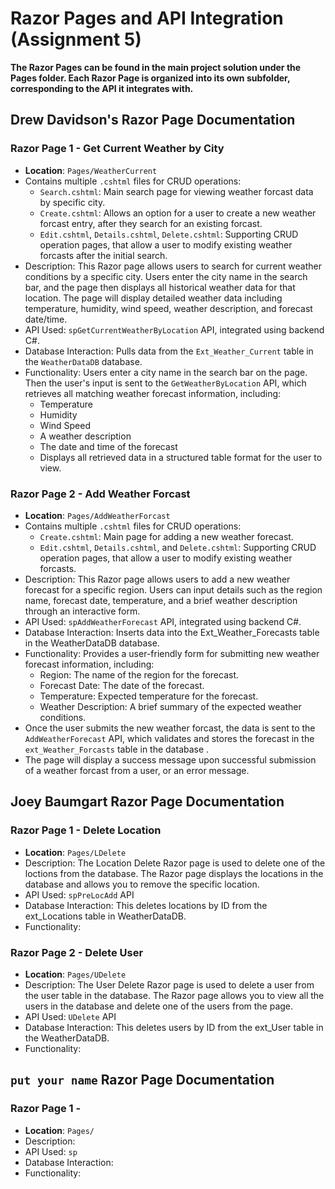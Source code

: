 # Razor Pages and API Integration (Assignment 5) 
**The Razor Pages can be found in the main project solution under the Pages folder. Each Razor Page is organized into its own subfolder, corresponding to the API it integrates with.**

## Drew Davidson's Razor Page Documentation  
### Razor Page 1 - Get Current Weather by City 
- **Location**: `Pages/WeatherCurrent`
- Contains multiple `.cshtml` files for CRUD operations:
  - `Search.cshtml`: Main search page for viewing weather forcast data by specific city.
  - `Create.cshtml`: Allows an option for a user to create a new weather forcast entry, after they search for an existing forcast.
  - `Edit.cshtml`, `Details.cshtml`, `Delete.cshtml`: Supporting CRUD operation pages, that allow a user to modify existing weather forcasts after the initial search. 
- Description: This Razor page allows users to search for current weather conditions by a specific city. Users enter the city name in the search bar, and the page then displays all historical weather data for that location. The page will display detailed weather data including temperature, humidity, wind speed, weather description, and forecast date/time.
- API Used: `spGetCurrentWeatherByLocation` API, integrated using backend C#.
- Database Interaction: Pulls data from the `Ext_Weather_Current` table in the `WeatherDataDB` database.
- Functionality: Users enter a city name in the search bar on the page. Then the user's input is sent to the `GetWeatherByLocation` API, which retrieves all matching weather forecast information, including:
  - Temperature
  - Humidity
  - Wind Speed
  - A weather description
  - The date and time of the forecast
  - Displays all retrieved data in a structured table format for the user to view.

### Razor Page 2 - Add Weather Forcast 
- **Location**: `Pages/AddWeatherForcast` 
- Contains multiple `.cshtml` files for CRUD operations:
  - `Create.cshtml`: Main page for adding a new weather forecast.
  - `Edit.cshtml`, `Details.cshtml`, and `Delete.cshtml`: Supporting CRUD operation pages, that allow a user to modify existing weather forcasts. 
- Description: This Razor page allows users to add a new weather forecast for a specific region. Users can input details such as the region name, forecast date, temperature, and a brief weather description through an interactive form.
- API Used: `spAddWeatherForecast` API, integrated using backend C#.
- Database Interaction: Inserts data into the Ext_Weather_Forecasts table in the WeatherDataDB database.
- Functionality: Provides a user-friendly form for submitting new weather forecast information, including:
  - Region: The name of the region for the forecast.
  - Forecast Date: The date of the forecast.
  - Temperature: Expected temperature for the forecast.
  - Weather Description: A brief summary of the expected weather conditions.
- Once the user submits the new weather forcast, the data is sent to the `AddWeatherForecast` API, which validates and stores the forecast in the `ext_Weather_Forcasts` table in the database .
- The page will display a success message upon successful submission of a weather forcast from a user, or an error message.

## Joey Baumgart Razor Page Documentation  
### Razor Page 1 - Delete Location
- **Location**: `Pages/LDelete` 
- Description: The Location Delete Razor page is used to delete one of the loctions from the database. The Razor page displays the locations in the database and allows you to remove the specific location.
- API Used: `spPreLocAdd` API
- Database Interaction: This deletes locations by ID from the ext_Locations table in WeatherDataDB.
- Functionality:

### Razor Page 2 - Delete User
- **Location**: `Pages/UDelete` 
- Description: The User Delete Razor page is used to delete a user from the user table in the database. The Razor page allows you to view all the users in the database and delete one of the users from the page.
- API Used: `UDelete` API
- Database Interaction: This deletes users by ID from the ext_User table in the WeatherDataDB.
- Functionality:


## `put your name` Razor Page Documentation  
### Razor Page 1 - 
- **Location**: `Pages/` 
- Description: 
- API Used: `sp` 
- Database Interaction: 
- Functionality: 
